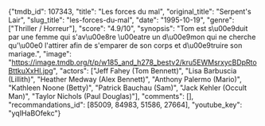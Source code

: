 {"tmdb_id": 107343, "title": "Les forces du mal", "original_title": "Serpent's Lair", "slug_title": "les-forces-du-mal", "date": "1995-10-19", "genre": ["Thriller / Horreur"], "score": "4.9/10", "synopsis": "Tom est s\u00e9duit par une femme qui s'av\u00e8re \u00eatre un d\u00e9mon qui ne cherche qu'\u00e0 l'attirer afin de s'emparer de son corps et d\u00e9truire son mariage.", "image": "https://image.tmdb.org/t/p/w185_and_h278_bestv2/kru5EWMsrxycBDpRtoBttkuXxHl.jpg", "actors": ["Jeff Fahey (Tom Bennett)", "Lisa Barbuscia (Lillith)", "Heather Medway (Alex Bennett)", "Anthony Palermo (Mario)", "Kathleen Noone (Betty)", "Patrick Bauchau (Sam)", "Jack Kehler (Occult Man)", "Taylor Nichols (Paul Douglas)"], "comments": [], "recommandations_id": [85009, 84983, 51586, 27664], "youtube_key": "yqIHaBOfekc"}